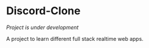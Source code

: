 # Discord-Clone

_Project is under development_

A project to learn different full stack realtime web apps.
